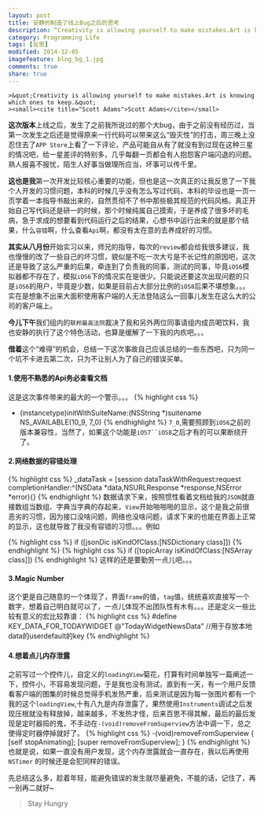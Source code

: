 ```yaml
---
layout: post
title: 安静的制造了线上Bug之后的思考
description: “Creativity is allowing yourself to make mistakes.Art is knowing which ones to keep”
category: Programming Life
tags: [反思]
modified: 2014-12-05
imagefeature: blog_bg_1.jpg
comments: true
share: true
---
```

    >&quot;Creativity is allowing yourself to make mistakes.Art is knowing which ones to keep.&quot;
    ><small><cite title="Scott Adams">Scott Adams</cite></small>

**这次版本**上线之后，发生了之前我所说过的那个大bug，由于之前没有经历过，当第一次发生之后还是觉得原来一行代码可以带来这么“毁灭性”的打击，周三晚上没忍住去了`APP Store`上看了一下评论，产品可能自从有了就没有到过现在这种三星的情况吧，给一星差评的特别多，几乎每翻一页都会有人抱怨客户端闪退的问题。熟人报喜不报忧，陌生人好事当做理所应当，坏事可以传千里。

**这也是我**第一次开发比较核心重要的功能，但也是这一次真正的让我反思了一下我个人开发的习惯问题，本科的时候几乎没有怎么写过代码，本科的毕设也是一页一页学着一本指导书敲出来的，自然贯彻不了书中那些极其规范的代码风格。真正开始自己写代码还是研一的时候，那个时候纯属自己摸索，于是养成了很多坏的毛病，急于求成的想要看到代码运行之后的结果，心想书中运行出来的就是那个结果，什么`容错`啊，什么查看`Api`啊，都没有太在意的去养成好的习惯。

**其实从八月份**开始实习以来，师兄的指导，每次的`review`都会给我很多建议，我也慢慢的改了一些自己的坏习惯，貌似是不吃一次大亏是不长记性的原因吧，这次还是导致了这么严重的后果，牵连到了负责我的同事，测试的同事，毕竟`iOS6`模拟器都不存在了，模拟`iOS6`下的情况实在是很少。只能说还要这次出现问题的只是`iOS6`的用户，毕竟是少数，如果是目前占大部分比例的`iOS8`后果不堪想象。。。实在是想象不出来大面积使用客户端的人无法登陆这么一回事儿发生在这么大的公司的客户端上。

**今儿下午**我们组内的`联邦最高法院`裁决了我和另外两位同事请组内成员喝饮料，我也安静的执行了这个特色活动，也算是缓解了一下我的内疚吧。。。

**借着**这个“难得”的机会，总结一下这次事故自己应该总结的一些东西吧，只为同一个坑不卡进去第二次，只为不让别人为了自己的错误买单。

#### 1.使用不熟悉的Api务必查看文档
这是这次事件带来的最大的一个警示。。。
{% highlight css %}
- (instancetype)initWithSuiteName:(NSString *)suitename NS_AVAILABLE(10_9, 7_0)
{% endhighlight %}
`7_0`,需要照顾到`iOS6`之前的版本兼容性，当然了，如果这个功能是`iOS7``iOS8`之后才有的可以果断绕开了。

#### 2.网络数据的容错处理
{% highlight css %}
_dataTask = [session dataTaskWithRequest:request completionHandler:^(NSData *data,NSURLResponse *response,NSError *error){}
{% endhighlight %}
数据请求下来，按照惯性看着文档给我的`JSON`就直接数组当数组、字典当字典的存起来，`View`开始啪啪啪的显示，这个是我之前很恶劣的习惯，因为接口没啥问题，网络也没啥问题，请求下来的也能在界面上正常的显示，这也就导致了我没有容错的习惯。。。例如

{% highlight css %}
if ([jsonDic isKindOfClass:[NSDictionary class]])
{% endhighlight %}
{% highlight css %}
if ([topicArray isKindOfClass:[NSArray class]])
{% endhighlight %}
这样的还是要勤劳一点儿吧。。。

#### 3.Magic Number
这个更是自己随意的一个体现了，界面`frame`的值，`tag`值，统统喜欢直接写一个数字，想着自己明白就可以了，一点儿体现不出团队性有木有。。。还是定义一些比较有意义的宏比较靠谱：
{% highlight css %}
#define KEY_DATA_FOR_TODAYWIDGET @"TodayWidgetNewsData" //用于存放本地data的userdefault的key
{% endhighlight %}
#### 4.想着点儿内存泄露
之前写过一个控件儿，自定义的`loadingView`菊花，打算有时间单独写一篇阐述一下，控件小，不容易发现问题，于是我也没有测试，直到有一天，有一个用户反馈看客户端的图集的时候总觉得手机发热严重，后来测试是因为每一张图片都有一个我的这个`loadingView`,十有八九是内存泄露了，果然使用`Instruments`调试之后发现压根就没有释放掉，越来越多，不发热才怪，后来百思不得其解，最后的最后发现是定时器捣的鬼，不手动在`-(void)removeFromSuperview`方法中调一下，总之使得定时器停掉就好了。
{% highlight css %}
-(void)removeFromSuperview
{
    [self stopAnimating];
    [super removeFromSuperview];
}
{% endhighlight %}
也就是说，如果一直没有用户发现，这个内存泄露就会一直存在，我以后再使用`NSTimer` 的时候还是会犯同样的错误。

先总结这么多，趁着年轻，能避免错误的发生就尽量避免，不能的话，记住了，再一别再二就好~

> Stay Hungry

